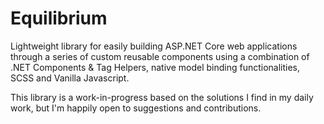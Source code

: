 # Equilibrium

Lightweight library for easily building ASP.NET Core web applications through a series of custom reusable components 
using a combination of .NET Components & Tag Helpers, native model binding functionalities, SCSS and Vanilla Javascript.

This library is a work-in-progress based on the solutions I find in my daily work, but I'm happily open to suggestions and contributions.
